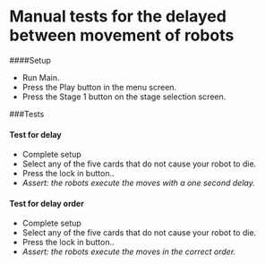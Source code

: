 # Manual tests for the delayed between movement of robots
####Setup
* Run Main.
* Press the Play button in the menu screen.
* Press the Stage 1 button on the stage selection screen.

###Tests
#### Test for delay
* Complete setup
* Select any of the five cards that do not cause your robot to die.
* Press the lock in button..
* *Assert: the robots execute the moves with a one second delay.*


#### Test for delay order
* Complete setup
* Select any of the five cards that do not cause your robot to die.
* Press the lock in button..
* *Assert: the robots execute the moves in the correct order.*